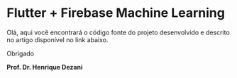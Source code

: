 # Flutter + Firebase Machine Learning

Olá, aqui você encontrará o código fonte do projeto desenvolvido e descrito no artigo disponível no link abaixo.

Obrigado

**Prof. Dr. Henrique Dezani**